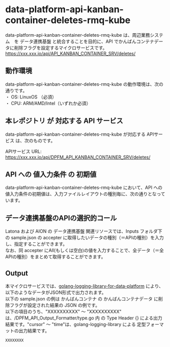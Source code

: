 # data-platform-api-kanban-container-deletes-rmq-kube

data-platform-api-kanban-container-deletes-rmq-kube は、周辺業務システム　を データ連携基盤 と統合することを目的に、API でかんばんコンテナデータに削除フラグを設定するマイクロサービスです。  
https://xxx.xxx.io/api/API_KANBAN_CONTAINER_SRV/deletes/

## 動作環境
data-platform-api-kanban-container-deletes-rmq-kube の動作環境は、次の通りです。  
・ OS: LinuxOS （必須）  
・ CPU: ARM/AMD/Intel（いずれか必須）  

## 本レポジトリ が 対応する API サービス
data-platform-api-kanban-container-deletes-rmq-kube が対応する APIサービス は、次のものです。

APIサービス URL: https://xxx.xxx.io/api/DPFM_API_KANBAN_CONTAINER_SRV/deletes/

## API への 値入力条件 の 初期値
data-platform-api-kanban-container-deletes-rmq-kube において、API への値入力条件の初期値は、入力ファイルレイアウトの種別毎に、次の通りとなっています。  

## データ連携基盤のAPIの選択的コール

Latona および AION の データ連携基盤 関連リソースでは、Inputs フォルダ下の sample.json の accepter に取得したいデータの種別（＝APIの種別）を入力し、指定することができます。  
なお、同 accepter にAll(もしくは空白)の値を入力することで、全データ（＝全APIの種別）をまとめて取得することができます。  

## Output  
本マイクロサービスでは、[golang-logging-library-for-data-platform](https://github.com/latonaio/golang-logging-library-for-data-platform) により、以下のようなデータがJSON形式で出力されます。  
以下の sample.json の例は かんばんコンテナ の かんばんコンテナデータ に削除フラグが設定された結果の JSON の例です。  
以下の項目のうち、"XXXXXXXXXX" ～ "XXXXXXXXXX" は、/DPFM_API_Output_Formatter/type.go 内 の Type Header {} による出力結果です。"cursor" ～ "time"は、golang-logging-library による 定型フォーマットの出力結果です。  

```
XXXXXXXX
```
